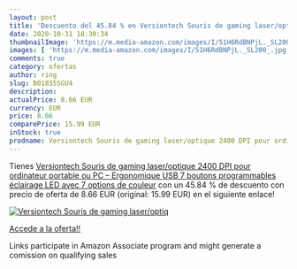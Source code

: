 ```yaml
---
layout: post
title: 'Descuento del 45.84 % en Versiontech Souris de gaming laser/optiq'
date: 2020-10-31 18:30:34
thumbnailImage: 'https://m.media-amazon.com/images/I/51H6RdBNPjL._SL200_.jpg'
images: [ 'https://m.media-amazon.com/images/I/51H6RdBNPjL._SL200_.jpg' ]
comments: true
category: ofertas
author: ring
slug: B01835SGU4
description:
actualPrice: 8.66 EUR
currency: EUR
price: 8.66
comparePrice: 15.99 EUR
inStock: true
prodname: Versiontech Souris de gaming laser/optique 2400 DPI pour ordinateur portable ou PC – Ergonomique  USB  7 boutons programmables  éclairage LED avec 7 options de couleur
---
```


Tienes [Versiontech Souris de gaming laser/optique 2400 DPI pour ordinateur portable ou PC – Ergonomique  USB  7 boutons programmables  éclairage LED avec 7 options de couleur](https://www.amazon.fr/dp/B01835SGU4/?tag=tolees0d-21) con un 45.84 % de descuento con precio de oferta de 8.66 EUR (original: 15.99 EUR) en el siguiente enlace!

[![Versiontech Souris de gaming laser/optiq](https://m.media-amazon.com/images/I/51H6RdBNPjL._SL200_.jpg)](https://www.amazon.fr/dp/B01835SGU4/?tag=tolees0d-21)

[Accede a la oferta!!](https://www.amazon.fr/dp/B01835SGU4/?tag=tolees0d-21)

Links participate in Amazon Associate program and might generate a comission on qualifying sales


